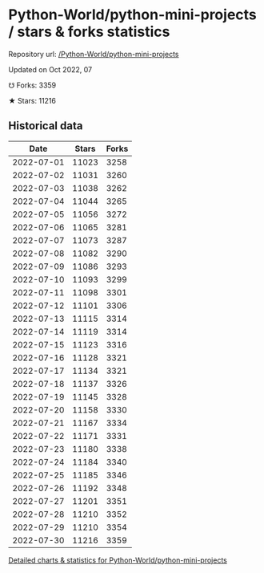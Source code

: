 # Python-World/python-mini-projects / stars & forks statistics

Repository url: [/Python-World/python-mini-projects](https://github.com/Python-World/python-mini-projects)

Updated on Oct 2022, 07

☋ Forks: 3359

★ Stars: 11216

## Historical data
| Date | Stars | Forks |
|------|-------|-------|
| 2022-07-01 | 11023 | 3258 | 
| 2022-07-02 | 11031 | 3260 | 
| 2022-07-03 | 11038 | 3262 | 
| 2022-07-04 | 11044 | 3265 | 
| 2022-07-05 | 11056 | 3272 | 
| 2022-07-06 | 11065 | 3281 | 
| 2022-07-07 | 11073 | 3287 | 
| 2022-07-08 | 11082 | 3290 | 
| 2022-07-09 | 11086 | 3293 | 
| 2022-07-10 | 11093 | 3299 | 
| 2022-07-11 | 11098 | 3301 | 
| 2022-07-12 | 11101 | 3306 | 
| 2022-07-13 | 11115 | 3314 | 
| 2022-07-14 | 11119 | 3314 | 
| 2022-07-15 | 11123 | 3316 | 
| 2022-07-16 | 11128 | 3321 | 
| 2022-07-17 | 11134 | 3321 | 
| 2022-07-18 | 11137 | 3326 | 
| 2022-07-19 | 11145 | 3328 | 
| 2022-07-20 | 11158 | 3330 | 
| 2022-07-21 | 11167 | 3334 | 
| 2022-07-22 | 11171 | 3331 | 
| 2022-07-23 | 11180 | 3338 | 
| 2022-07-24 | 11184 | 3340 | 
| 2022-07-25 | 11185 | 3346 | 
| 2022-07-26 | 11192 | 3348 | 
| 2022-07-27 | 11201 | 3351 | 
| 2022-07-28 | 11210 | 3352 | 
| 2022-07-29 | 11210 | 3354 | 
| 2022-07-30 | 11216 | 3359 | 


[Detailed charts & statistics for Python-World/python-mini-projects](https://reviewgithub.com/rep/Python-World/python-mini-projects)
